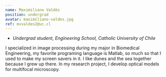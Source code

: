 ```yaml
---
name: Maximiliano Valdés
position: undergrad
avatar: maximiliano-valdes.jpg
ref: mvvaldes2@uc.cl
---
```


- _Undergrad student, Engineering School, Catholic University of Chile_

I specialized in image processing during my major in Biomedical Engineering, my favorite programing language is Matlab, so much so that I used to make my screen savers in it. I like dunes and the sea together because I grew up there. In my research project, I develop optical models for multifocal microscopy. 
